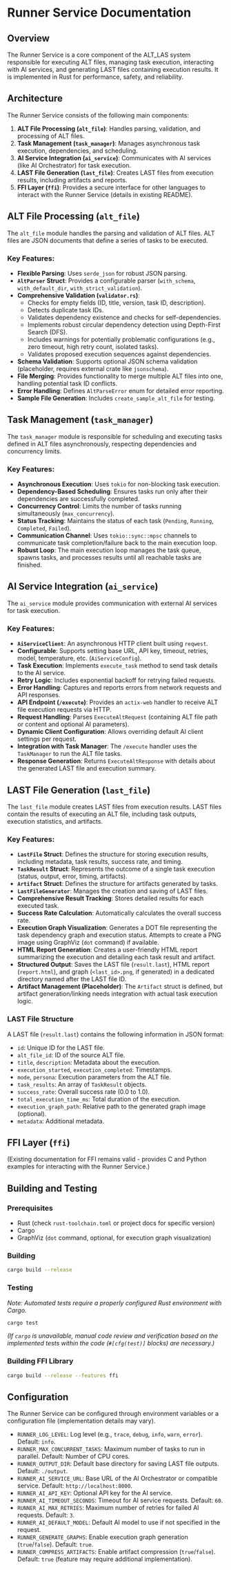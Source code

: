 # Runner Service Documentation

## Overview

The Runner Service is a core component of the ALT_LAS system responsible for executing ALT files, managing task execution, interacting with AI services, and generating LAST files containing execution results. It is implemented in Rust for performance, safety, and reliability.

## Architecture

The Runner Service consists of the following main components:

1.  **ALT File Processing (`alt_file`)**: Handles parsing, validation, and processing of ALT files.
2.  **Task Management (`task_manager`)**: Manages asynchronous task execution, dependencies, and scheduling.
3.  **AI Service Integration (`ai_service`)**: Communicates with AI services (like AI Orchestrator) for task execution.
4.  **LAST File Generation (`last_file`)**: Creates LAST files from execution results, including artifacts and reports.
5.  **FFI Layer (`ffi`)**: Provides a secure interface for other languages to interact with the Runner Service (details in existing README).

## ALT File Processing (`alt_file`)

The `alt_file` module handles the parsing and validation of ALT files. ALT files are JSON documents that define a series of tasks to be executed.

### Key Features:
- **Flexible Parsing**: Uses `serde_json` for robust JSON parsing.
- **`AltParser` Struct**: Provides a configurable parser (`with_schema`, `with_default_dir`, `with_strict_validation`).
- **Comprehensive Validation (`validator.rs`)**: 
    - Checks for empty fields (ID, title, version, task ID, description).
    - Detects duplicate task IDs.
    - Validates dependency existence and checks for self-dependencies.
    - Implements robust circular dependency detection using Depth-First Search (DFS).
    - Includes warnings for potentially problematic configurations (e.g., zero timeout, high retry count, isolated tasks).
    - Validates proposed execution sequences against dependencies.
- **Schema Validation**: Supports optional JSON schema validation (placeholder, requires external crate like `jsonschema`).
- **File Merging**: Provides functionality to merge multiple ALT files into one, handling potential task ID conflicts.
- **Error Handling**: Defines `AltParseError` enum for detailed error reporting.
- **Sample File Generation**: Includes `create_sample_alt_file` for testing.

## Task Management (`task_manager`)

The `task_manager` module is responsible for scheduling and executing tasks defined in ALT files asynchronously, respecting dependencies and concurrency limits.

### Key Features:
- **Asynchronous Execution**: Uses `tokio` for non-blocking task execution.
- **Dependency-Based Scheduling**: Ensures tasks run only after their dependencies are successfully completed.
- **Concurrency Control**: Limits the number of tasks running simultaneously (`max_concurrency`).
- **Status Tracking**: Maintains the status of each task (`Pending`, `Running`, `Completed`, `Failed`).
- **Communication Channel**: Uses `tokio::sync::mpsc` channels to communicate task completion/failure back to the main execution loop.
- **Robust Loop**: The main execution loop manages the task queue, spawns tasks, and processes results until all reachable tasks are finished.

## AI Service Integration (`ai_service`)

The `ai_service` module provides communication with external AI services for task execution.

### Key Features:
- **`AiServiceClient`**: An asynchronous HTTP client built using `reqwest`.
- **Configurable**: Supports setting base URL, API key, timeout, retries, model, temperature, etc. (`AiServiceConfig`).
- **Task Execution**: Implements `execute_task` method to send task details to the AI service.
- **Retry Logic**: Includes exponential backoff for retrying failed requests.
- **Error Handling**: Captures and reports errors from network requests and API responses.
- **API Endpoint (`/execute`)**: Provides an `actix-web` handler to receive ALT file execution requests via HTTP.
- **Request Handling**: Parses `ExecuteAltRequest` (containing ALT file path or content and optional AI parameters).
- **Dynamic Client Configuration**: Allows overriding default AI client settings per request.
- **Integration with Task Manager**: The `/execute` handler uses the `TaskManager` to run the ALT file tasks.
- **Response Generation**: Returns `ExecuteAltResponse` with details about the generated LAST file and execution summary.

## LAST File Generation (`last_file`)

The `last_file` module creates LAST files from execution results. LAST files contain the results of executing an ALT file, including task outputs, execution statistics, and artifacts.

### Key Features:
- **`LastFile` Struct**: Defines the structure for storing execution results, including metadata, task results, success rate, and timing.
- **`TaskResult` Struct**: Represents the outcome of a single task execution (status, output, error, timing, artifacts).
- **`Artifact` Struct**: Defines the structure for artifacts generated by tasks.
- **`LastFileGenerator`**: Manages the creation and saving of LAST files.
- **Comprehensive Result Tracking**: Stores detailed results for each executed task.
- **Success Rate Calculation**: Automatically calculates the overall success rate.
- **Execution Graph Visualization**: Generates a DOT file representing the task dependency graph and execution status. Attempts to create a PNG image using GraphViz (`dot` command) if available.
- **HTML Report Generation**: Creates a user-friendly HTML report summarizing the execution and detailing each task result and artifact.
- **Structured Output**: Saves the LAST file (`result.last`), HTML report (`report.html`), and graph (`<last_id>.png`, if generated) in a dedicated directory named after the LAST file ID.
- **Artifact Management (Placeholder)**: The `Artifact` struct is defined, but artifact generation/linking needs integration with actual task execution logic.

### LAST File Structure

A LAST file (`result.last`) contains the following information in JSON format:
- `id`: Unique ID for the LAST file.
- `alt_file_id`: ID of the source ALT file.
- `title`, `description`: Metadata about the execution.
- `execution_started`, `execution_completed`: Timestamps.
- `mode`, `persona`: Execution parameters from the ALT file.
- `task_results`: An array of `TaskResult` objects.
- `success_rate`: Overall success rate (0.0 to 1.0).
- `total_execution_time_ms`: Total duration of the execution.
- `execution_graph_path`: Relative path to the generated graph image (optional).
- `metadata`: Additional metadata.

## FFI Layer (`ffi`)

(Existing documentation for FFI remains valid - provides C and Python examples for interacting with the Runner Service.)

## Building and Testing

### Prerequisites
- Rust (check `rust-toolchain.toml` or project docs for specific version)
- Cargo
- GraphViz (`dot` command, optional, for execution graph visualization)

### Building
```bash
cargo build --release
```

### Testing
*Note: Automated tests require a properly configured Rust environment with Cargo.*
```bash
cargo test
```
*(If `cargo` is unavailable, manual code review and verification based on the implemented tests within the code (`#[cfg(test)]` blocks) are necessary.)*

### Building FFI Library
```bash
cargo build --release --features ffi
```

## Configuration

The Runner Service can be configured through environment variables or a configuration file (implementation details may vary).

- `RUNNER_LOG_LEVEL`: Log level (e.g., `trace`, `debug`, `info`, `warn`, `error`). Default: `info`.
- `RUNNER_MAX_CONCURRENT_TASKS`: Maximum number of tasks to run in parallel. Default: Number of CPU cores.
- `RUNNER_OUTPUT_DIR`: Default base directory for saving LAST file outputs. Default: `./output`.
- `RUNNER_AI_SERVICE_URL`: Base URL of the AI Orchestrator or compatible service. Default: `http://localhost:8000`.
- `RUNNER_AI_API_KEY`: Optional API key for the AI service.
- `RUNNER_AI_TIMEOUT_SECONDS`: Timeout for AI service requests. Default: `60`.
- `RUNNER_AI_MAX_RETRIES`: Maximum number of retries for failed AI requests. Default: `3`.
- `RUNNER_AI_DEFAULT_MODEL`: Default AI model to use if not specified in the request.
- `RUNNER_GENERATE_GRAPHS`: Enable execution graph generation (`true`/`false`). Default: `true`.
- `RUNNER_COMPRESS_ARTIFACTS`: Enable artifact compression (`true`/`false`). Default: `true` (feature may require additional implementation).

